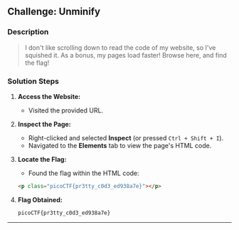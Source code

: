 
## Challenge: Unminify

### Description
> I don't like scrolling down to read the code of my website, so I've squished it. As a bonus, my pages load faster! Browse here, and find the flag!

### Solution Steps
1. **Access the Website:**
   - Visited the provided URL.

2. **Inspect the Page:**
   - Right-clicked and selected **Inspect** (or pressed `Ctrl + Shift + I`).
   - Navigated to the **Elements** tab to view the page's HTML code.

3. **Locate the Flag:**
   - Found the flag within the HTML code:
   ```html
   <p class="picoCTF{pr3tty_c0d3_ed938a7e}"></p>
   ```

4. **Flag Obtained:**
   ```
   picoCTF{pr3tty_c0d3_ed938a7e}
   ```

---
